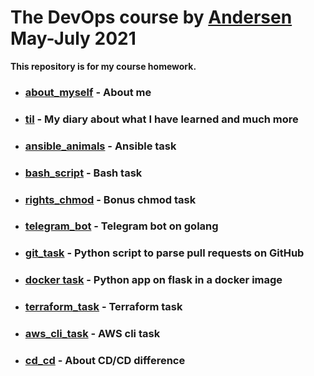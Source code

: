 # The DevOps course by [Andersen](https://andersenlab.com/) May-July 2021
**This repository is for my course homework.**
+ ### [about_myself](https://github.com/CowboyFromHell/devops_course/tree/devops_master/about_myself) - About me
+ ### [til](https://github.com/CowboyFromHell/devops_course/tree/devops_master/til) - My diary about what I have learned and much more 
+ ### [ansible_animals](https://github.com/CowboyFromHell/devops_course/tree/devops_master/ansible_animals) - Ansible task
+ ### [bash_script](https://github.com/CowboyFromHell/devops_course/tree/devops_master/bash_script) - Bash task
+ ### [rights_chmod](https://github.com/CowboyFromHell/devops_course/tree/devops_master/rights_chmod) - Bonus chmod task
+ ### [telegram_bot](https://github.com/CowboyFromHell/devops_course/tree/devops_master/telegram_bot) - Telegram bot on golang
+ ### [git_task](https://github.com/CowboyFromHell/devops_course/tree/devops_master/git_task) - Python script to parse pull requests on GitHub
+ ### [docker task](https://github.com/CowboyFromHell/devops_course/tree/devops_master/docker_task) - Python app on flask in a docker image
+ ### [terraform_task](https://github.com/CowboyFromHell/devops_course/tree/devops_master/terraform_task) - Terraform task
+ ### [aws_cli_task](https://github.com/CowboyFromHell/devops_course/tree/devops_master/aws_cli_task) - AWS cli task
+ ### [cd_cd](https://github.com/CowboyFromHell/devops_course/tree/devops_master/cd_cd) - About CD/CD difference